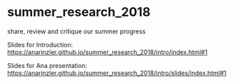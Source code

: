 # summer_research_2018
share, review and critique our summer progress

Slides for Introduction: https://anarinzler.github.io/summer_research_2018/intro/index.html#1   

Slides for Ana presentation: https://anarinzler.github.io/summer_research_2018/intro/slides/index.html#1 


